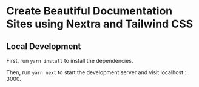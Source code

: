 # Create Beautiful Documentation Sites using Nextra and Tailwind CSS
## Local Development

First, run `yarn install` to install the dependencies.

Then, run `yarn next` to start the development server and visit localhost : 3000.
